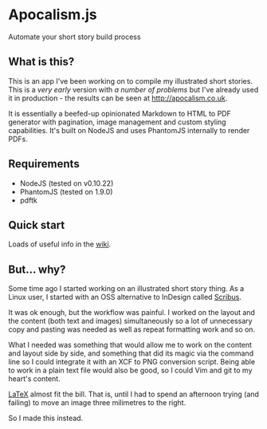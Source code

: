 Apocalism.js
=====

Automate your short story build process

What is this?
----

This is an app I've been working on to compile my illustrated short stories.
This is a _very early_ version with _a number of problems_ but I've already used it in production - the results can be seen at http://apocalism.co.uk.

It is essentially a beefed-up opinionated Markdown to HTML to PDF generator with pagination, image management and custom styling capabilities.
It's built on NodeJS and uses PhantomJS internally to render PDFs.

Requirements
----

- NodeJS (tested on v0.10.22)
- PhantomJS (tested on 1.9.0)
- pdftk

Quick start
----

Loads of useful info in the [wiki](https://github.com/andrey-p/apocalism-js/wiki).

But... why?
----

Some time ago I started working on an illustrated short story thing. As a Linux user, I started with an OSS alternative to InDesign called [Scribus](http://scribus.net/canvas/Scribus).

It was ok enough, but the workflow was painful. I worked on the layout and the content (both text and images) simultaneously so a lot of unnecessary copy and pasting was needed as well as repeat formatting work and so on.

What I needed was something that would allow me to work on the content and layout side by side, and something that did its magic via the command line so I could integrate it with an XCF to PNG conversion script. Being able to work in a plain text file would also be good, so I could Vim and git to my heart's content.

[LaTeX](http://latex-project.org/) almost fit the bill. That is, until I had to spend an afternoon trying (and failing) to move an image three milimetres to the right.

So I made this instead.
